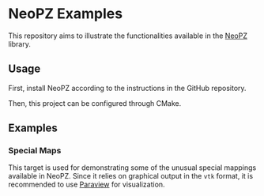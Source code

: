 # NeoPZ Examples
This repository aims to illustrate the functionalities available in the [NeoPZ](https://github.com/labmec/neopz) library.


## Usage
First, install NeoPZ according to the instructions in the GitHub repository.

Then, this project can be configured through CMake.

## Examples
### Special Maps

This target is used for demonstrating some of the unusual special mappings available in NeoPZ. Since it relies on graphical output in the `vtk` format, it is recommended to use [Paraview](https://www.paraview.org/) for visualization.

